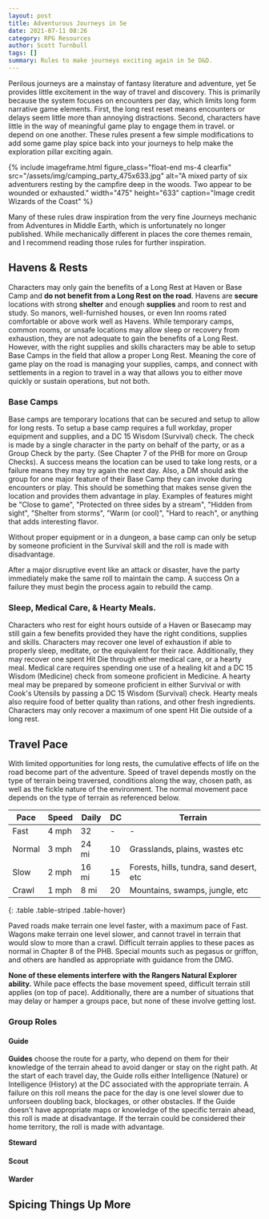 ```yaml
---
layout: post
title: Adventurous Journeys in 5e
date: 2021-07-11 08:26
category: RPG Resources
author: Scott Turnbull
tags: []
summary: Rules to make journeys exciting again in 5e D&D.
---
```


Perilous journeys are a mainstay of fantasy literature and adventure, yet 5e provides little excitement in the way of travel and discovery.  This is primarily because the system focuses on encounters per day, which limits long form narrative game elements.  First, the long rest reset means encounters or delays seem little more than annoying distractions. Second, characters have little in the way of meaningful game play to engage them in travel. or depend on one another. These rules present a few simple modifications to add some game play spice back into your journeys to help make the exploration pillar exciting again.

{% include imageframe.html
  figure_class="float-end ms-4 clearfix"
  src="/assets/img/camping_party_475x633.jpg"
  alt="A mixed party of six adventurers resting by the campfire deep in the woods.  Two appear to be wounded or exhausted."
  width="475" height="633"
  caption="Image credit Wizards of the Coast"
 %}

Many of these rules draw inspiration from the very fine Journeys mechanic from Adventures in Middle Earth, which is unfortunately no longer published.  While mechanically different in places the core themes remain, and I recommend reading those rules for further inspiration.

## Havens & Rests

Characters may only gain the benefits of a Long Rest at Haven or Base Camp and **do not benefit from a Long Rest on the road**. Havens are **secure** locations with strong **shelter** and enough **supplies** and room to rest and study. So manors, well-furnished houses, or even Inn rooms rated comfortable or above work well as Havens. While temporary camps, common rooms, or unsafe locations may allow sleep or recovery from exhaustion, they are not adequate to gain the benefits of a Long Rest.  However, with the right supplies and skills characters may be able to setup Base Camps in the field that allow a proper Long Rest. Meaning the core of game play on the road is managing your supplies, camps, and connect with settlements in a region to travel in a way that allows you to either move quickly or sustain operations, but not both.

### Base Camps
Base camps are temporary locations that can be secured and setup to allow for long rests.  To setup a base camp requires a full workday, proper equipment and supplies, and a DC 15 Wisdom (Survival) check. The check is made by a single character in the party on behalf of the party, or as a Group Check by the party.  (See Chapter 7 of the PHB for more on Group Checks).  A success means the location can be used to take long rests, or a failure means they may try again the next day.  Also, a DM should ask the group for one major feature of their Base Camp they can invoke during encounters or play.  This should be something that makes sense given the location and provides them advantage in play. Examples of features might be "Close to game", "Protected on three sides by a stream", "Hidden from sight", "Shelter from storms", "Warm (or cool)", "Hard to reach", or anything that adds interesting flavor.

Without proper equipment or in a dungeon, a base camp can only be setup by someone proficient in the Survival skill and the roll is made with disadvantage.  

After a major disruptive event like an attack or disaster, have the party immediately make the same roll to maintain the camp.  A success On a failure they must begin the process again to rebuild the camp. 

### Sleep, Medical Care, & Hearty Meals.
Characters who rest for eight hours outside of a Haven or Basecamp may still gain a few benefits provided they have the right conditions, supplies and skills. Characters may recover one level of exhaustion if able to properly sleep, meditate, or the equivalent for their race. Additionally, they may recover one spent Hit Die through either medical care, or a hearty meal. Medical care requires spending one use of a healing kit and a DC 15 Wisdom (Medicine) check from someone proficient in Medicine.  A hearty meal may be prepared by someone proficient in either Survival or with Cook's Utensils by passing a DC 15 Wisdom (Survival) check. Hearty meals also require food of better quality than rations, and other fresh ingredients.  Characters may only recover a maximum of one spent Hit Die outside of a long rest.

## Travel Pace

With limited opportunities for long rests, the cumulative effects of life on the road become part of the adventure. Speed of travel depends mostly on the type of terrain being traversed, conditions along the way, chosen path, as well as the fickle nature of the environment.  The normal movement pace depends on the type of terrain as referenced below.  

| Pace    | Speed | Daily | DC |Terrain                |
|---------|-------|-------|----|-----------------------|
| Fast    | 4 mph | 32    | -  |-                      |
| Normal  | 3 mph | 24 mi | 10 |Grasslands, plains, wastes etc|
| Slow    | 2 mph | 16 mi | 15 |Forests, hills, tundra, sand desert, etc    |
| Crawl   | 1 mph | 8 mi  | 20 |Mountains, swamps, jungle, etc |
{: .table .table-striped .table-hover}

Paved roads make terrain one level faster, with a maximum pace of Fast.  Wagons make terrain one level slower, and cannot travel in terrain that would slow to more than a crawl.  Difficult terrain applies to these paces as normal in Chapter 8 of the PHB. Special mounts such as pegasus or griffon, and others are handled as appropriate with guidance from the DMG.

**None of these elements interfere with the Rangers Natural Explorer ability.** While pace effects the base movement speed, difficult terrain still applies (on top of pace). Additionally, there are a number of situations that may delay or hamper a groups pace, but none of these involve getting lost. 

### Group Roles

#### Guide
**Guides** choose the route for a party, who depend on them for their knowledge of the terrain ahead to avoid danger or stay on the right path. At the start of each travel day, the Guide rolls either Intelligence (Nature) or Intelligence (History) at the DC associated with the appropriate terrain.  A failure on this roll means the pace for the day is one level slower due to unforseen doubling back, blockages, or other obstacles. If the Guide doesn't have appropriate maps or knowledge of the specific terrain ahead, this roll is made at disadvantage.  If the terrain could be considered their home territory, the roll is made with advantage.

**Steward**
#### Scout
#### Warder

## Spicing Things Up More
